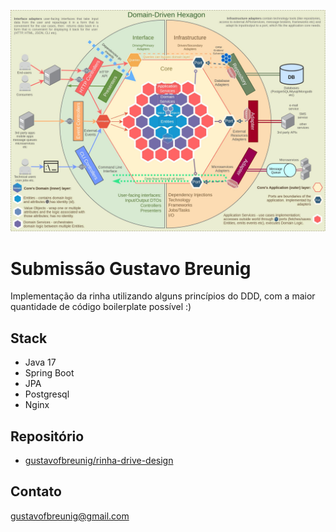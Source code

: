 ![ddd](ddd.jpg)

# Submissão Gustavo Breunig

Implementação da rinha utilizando alguns princípios do DDD, com a maior quantidade de código boilerplate possível :)

## Stack

* Java 17
* Spring Boot
* JPA
* Postgresql
* Nginx

## Repositório

* [gustavofbreunig/rinha-drive-design](https://github.com/gustavofbreunig/rinha-drive-design)

## Contato
gustavofbreunig@gmail.com
